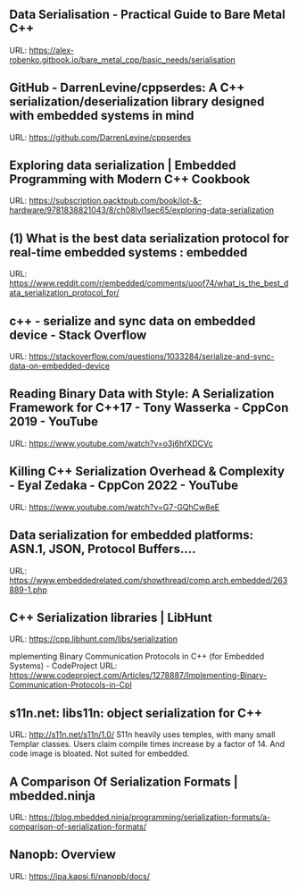 

## Data Serialisation - Practical Guide to Bare Metal C++
URL: https://alex-robenko.gitbook.io/bare_metal_cpp/basic_needs/serialisation
## GitHub - DarrenLevine/cppserdes: A C++ serialization/deserialization library designed with embedded systems in mind
URL: https://github.com/DarrenLevine/cppserdes
## Exploring data serialization | Embedded Programming with Modern C++ Cookbook
URL: https://subscription.packtpub.com/book/iot-&-hardware/9781838821043/8/ch08lvl1sec65/exploring-data-serialization
## (1) What is the best data serialization protocol for real-time embedded systems : embedded
URL: https://www.reddit.com/r/embedded/comments/uoof74/what_is_the_best_data_serialization_protocol_for/

## c++ - serialize and sync data on embedded device - Stack Overflow
URL: https://stackoverflow.com/questions/1033284/serialize-and-sync-data-on-embedded-device
## Reading Binary Data with Style: A Serialization Framework for C++17 - Tony Wasserka - CppCon 2019 - YouTube
URL: https://www.youtube.com/watch?v=o3j6hfXDCVc
## Killing C++ Serialization Overhead & Complexity - Eyal Zedaka - CppCon 2022 - YouTube
URL: https://www.youtube.com/watch?v=G7-GQhCw8eE
## Data serialization for embedded platforms: ASN.1, JSON, Protocol Buffers....
URL: https://www.embeddedrelated.com/showthread/comp.arch.embedded/263889-1.php
## C++ Serialization libraries | LibHunt
URL: https://cpp.libhunt.com/libs/serialization

mplementing Binary Communication Protocols in C++ (for Embedded Systems) - CodeProject
URL: https://www.codeproject.com/Articles/1278887/Implementing-Binary-Communication-Protocols-in-Cpl

## s11n.net: libs11n: object serialization for C++
URL: http://s11n.net/s11n/1.0/
S11n heavily uses temples,  with many small Templar classes.   Users claim compile times increase by a factor of 14.  And code image is bloated.   Not suited for embedded. 

## A Comparison Of Serialization Formats | mbedded.ninja
URL: https://blog.mbedded.ninja/programming/serialization-formats/a-comparison-of-serialization-formats/


## Nanopb: Overview
URL: https://jpa.kapsi.fi/nanopb/docs/


